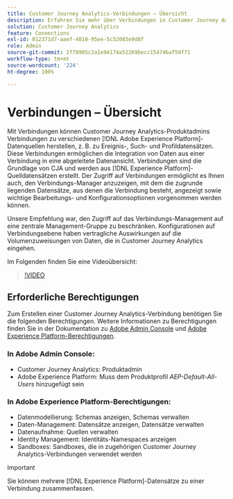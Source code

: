 ```yaml
---
title: Customer Journey Analytics-Verbindungen – Übersicht
description: Erfahren Sie mehr über Verbindungen in Customer Journey Analytics.
solution: Customer Journey Analytics
feature: Connections
exl-id: 012371d7-aaef-4018-95ee-5c52083e9d8f
role: Admin
source-git-commit: 2f78905c2a1e94174a52269becc15474baf59f71
workflow-type: tm+mt
source-wordcount: '224'
ht-degree: 100%

---
```


# Verbindungen – Übersicht

Mit Verbindungen können Customer Journey Analytics-Produktadmins Verbindungen zu verschiedenen [!DNL Adobe Experience Platform]-Datenquellen herstellen, z. B. zu Ereignis-, Such- und Profildatensätzen. Diese Verbindungen ermöglichen die Integration von Daten aus einer Verbindung in eine abgeleitete Datenansicht. Verbindungen sind die Grundlage von CJA und werden aus [!DNL Experience Platform]-Quelldatensätzen erstellt. Der Zugriff auf Verbindungen ermöglicht es Ihnen auch, den Verbindungs-Manager anzuzeigen, mit dem die zugrunde liegenden Datensätze, aus denen die Verbindung besteht, angezeigt sowie wichtige Bearbeitungs- und Konfigurationsoptionen vorgenommen werden können.

Unsere Empfehlung war, den Zugriff auf das Verbindungs-Management auf eine zentrale Management-Gruppe zu beschränken. Konfigurationen auf Verbindungsebene haben vertragliche Auswirkungen auf die Volumenzuweisungen von Daten, die in Customer Journey Analytics eingehen.

Im Folgenden finden Sie eine Videoübersicht:

>[!VIDEO](https://video.tv.adobe.com/v/35111/?quality=12&learn=on)

## Erforderliche Berechtigungen

Zum Erstellen einer Customer Journey Analytics-Verbindung benötigen Sie die folgenden Berechtigungen. Weitere Informationen zu Berechtigungen finden Sie in der Dokumentation zu [Adobe Admin Console](https://helpx.adobe.com/de/enterprise/admin-guide.html/enterprise/using/manage-permissions-and-roles.ug.html) und [Adobe Experience Platform-Berechtigungen](https://experienceleague.adobe.com/de/docs/experience-platform/access-control/home).

### In Adobe Admin Console:

* Customer Journey Analytics: Produktadmin
* Adobe Experience Platform: Muss dem Produktprofil *AEP-Default-All-Users* hinzugefügt sein

### In Adobe Experience Platform-Berechtigungen:

* Datenmodellierung: Schemas anzeigen, Schemas verwalten
* Daten-Management: Datensätze anzeigen, Datensätze verwalten
* Datenaufnahme: Quellen verwalten
* Identity Management: Identitäts-Namespaces anzeigen
* Sandboxes: Sandboxes, die in zugehörigen Customer Journey Analytics-Verbindungen verwendet werden

>[!IMPORTANT]
>
>Sie können mehrere [!DNL Experience Platform]-Datensätze zu einer Verbindung zusammenfassen.
